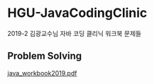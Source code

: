 # HGU-JavaCodingClinic

2019-2 김광교수님 자바 코딩 클리닉 워크북 문제들

## Problem Solving

[java_workbook2019.pdf](java_workbook2019.pdf)
